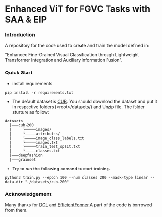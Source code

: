 
# Enhanced ViT for FGVC Tasks with SAA & EIP

### Introduction

A repository for the code used to create and train the model defined in: 

"Enhanced Fine-Grained Visual Classification through Lightweight Transformer Integration and Auxiliary Information Fusion".

### Quick Start

* install requirements
```
pip install -r requirements.txt
```

* The default dataset is [CUB](http://www.vision.caltech.edu/visipedia/CUB-200-2011.html). You should download the dataset and put it in respective folders (\<root\>/datasets/) and Unzip file.
The folder sturture as follow:
```
datasets
  |———cub-200
  |     └—————images/
  |     └—————attributes/
  |     └—————image_class_labels.txt
  |     └—————images.txt
  |     └—————train_test_split.txt
  |     └—————classes.txt
  |———deepfashion
  |———grainset
```
* Try to run the following comand to start training.
```
python3 train.py --epoch 100 --num-classes 200 --mask-type linear --data-dir "./datasets/cub-200"
```

### Acknowledgement
Many thanks for [DCL](https://github.com/JDAI-CV/DCL) and [EfficientFormer](https://github.com/snap-research/EfficientFormer).A part of the code is borrowed from them.